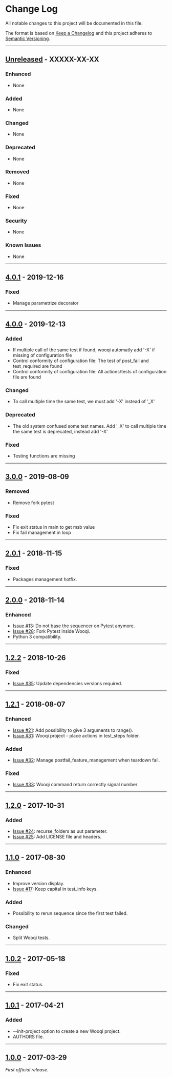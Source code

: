 # Change Log
All notable changes to this project will be documented in this file.

The format is based on [Keep a Changelog](http://keepachangelog.com/)
and this project adheres to [Semantic Versioning](http://semver.org/).

***
## [Unreleased] - XXXXX-XX-XX
### Enhanced
- None

### Added
- None

### Changed
- None

### Deprecated
- None

### Removed
- None

### Fixed
- None

### Security
- None

### Known Issues
- None

***
## [4.0.1] - 2019-12-16
### Fixed
- Manage parametrize decorator

***
## [4.0.0] - 2019-12-13
### Added
- If multiple call of the same test if found, wooqi automatly add '-X' if missing of configuration file
- Control conformity of configuration file: The test of post_fail and test_required are found
- Control conformity of configuration file: All actions/tests of configuration file are found

### Changed
- To call multiple time the same test, we must add '-X' instead of '_X'

### Deprecated
- The old system confused some test names. Add '_X' to call multiple time the same test is deprecated, instead add '-X'

### Fixed
- Testing functions are missing

***
## [3.0.0] - 2019-08-09
### Removed
- Remove fork pytest

### Fixed
- Fix exit status in main to get msb value
- Fix fail management in loop

***
## [2.0.1] - 2018-11-15
### Fixed
- Packages management hotfix.

***
## [2.0.0] - 2018-11-14
### Enhanced
- [Issue #13](https://gitlab.aldebaran.lan/production/wooqi/issues/13): Do not base the sequencer on Pytest anymore.
- [Issue #28](https://gitlab.aldebaran.lan/production/wooqi/issues/28): Fork Pytest inside Wooqi.
- Python 3 compatibility.

***
## [1.2.2] - 2018-10-26
### Fixed
- [Issue #35](https://gitlab.aldebaran.lan/production/wooqi/issues/35): Update dependencies versions required.

***
## [1.2.1] - 2018-08-07
### Enhanced
- [Issue #21](https://gitlab.aldebaran.lan/production/wooqi/issues/21): Add possibility to give 3 arguments to range().
- [Issue #31](https://gitlab.aldebaran.lan/production/wooqi/issues/31): Wooqi project - place actions in test_steps folder.

### Added
- [Issue #32](https://gitlab.aldebaran.lan/production/wooqi/issues/32): Manage postfail_feature_management when teardown fail.

### Fixed
- [Issue #33](https://gitlab.aldebaran.lan/production/wooqi/issues/33): Wooqi command return correctly signal number

***
## [1.2.0] - 2017-10-31
### Added
- [Issue #24](https://gitlab.aldebaran.lan/production/wooqi/issues/24): recurse_folders as uut parameter.
- [Issue #25](https://gitlab.aldebaran.lan/production/wooqi/issues/25): Add LICENSE file and headers.

***
## [1.1.0] - 2017-08-30
### Enhanced
- Improve version display.
- [Issue #17](https://gitlab.aldebaran.lan/production/wooqi/issues/17): Keep capital in test_info keys.

### Added
- Possibility to rerun sequence since the first test failed.

### Changed
- Split Wooqi tests.

***
## [1.0.2] - 2017-05-18
### Fixed
- Fix exit status.

***
## [1.0.1] - 2017-04-21
### Added
- --init-project option to create a new Wooqi project.
- AUTHORS file.

***
## [1.0.0] - 2017-03-29
*First official release.*

[Unreleased]: https://gitlab.aldebaran.lan/production/wooqi/compare/v4.0.1...master
[4.0.1]: https://gitlab.aldebaran.lan/production/wooqi/compare/v4.0.0...v4.0.1
[4.0.0]: https://gitlab.aldebaran.lan/production/wooqi/compare/v3.0.0...v4.0.0
[3.0.0]: https://gitlab.aldebaran.lan/production/wooqi/compare/v2.0.1...v3.0.0
[2.0.1]: https://gitlab.aldebaran.lan/production/wooqi/compare/v2.0.0...v2.0.1
[2.0.0]: https://gitlab.aldebaran.lan/production/wooqi/compare/v1.2.2...v2.0.0
[1.2.2]: https://gitlab.aldebaran.lan/production/wooqi/compare/v1.2.1...v1.2.2
[1.2.1]: https://gitlab.aldebaran.lan/production/wooqi/compare/v1.2.0...v1.2.1
[1.2.0]: https://gitlab.aldebaran.lan/production/wooqi/compare/v1.1.0...v1.2.0
[1.1.0]: https://gitlab.aldebaran.lan/production/wooqi/compare/v1.0.2...v1.1.0
[1.0.2]: https://gitlab.aldebaran.lan/production/wooqi/compare/v1.0.1...v1.0.2
[1.0.1]: https://gitlab.aldebaran.lan/production/wooqi/compare/v1.0.0...v1.0.1
[1.0.0]: https://gitlab.aldebaran.lan/production/wooqi/compare/2bcd8e8d1...v1.0.0
